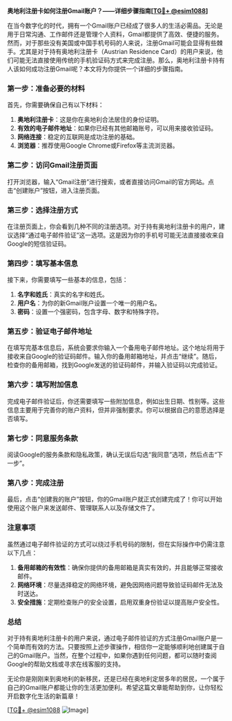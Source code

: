 **奥地利注册卡如何注册Gmail账户？——详细步骤指南[[TG💪+ @esim1088](https://t.me/s/esim1088)]**

在当今数字化的时代，拥有一个Gmail账户已经成了很多人的生活必需品。无论是用于日常沟通、工作邮件还是管理个人资料，Gmail都提供了高效、便捷的服务。然而，对于那些没有美国或中国手机号码的人来说，注册Gmail可能会显得有些棘手。尤其是对于持有奥地利注册卡（Austrian Residence Card）的用户来说，他们可能无法直接使用传统的手机验证码方式来完成注册。那么，奥地利注册卡持有人该如何成功注册Gmail呢？本文将为你提供一个详细的步骤指南。

### 第一步：准备必要的材料

首先，你需要确保自己有以下材料：

1. **奥地利注册卡**：这是你在奥地利合法居住的身份证明。
2. **有效的电子邮件地址**：如果你已经有其他邮箱账号，可以用来接收验证码。
3. **网络连接**：稳定的互联网是成功注册的基础。
4. **浏览器**：推荐使用Google Chrome或Firefox等主流浏览器。

### 第二步：访问Gmail注册页面

打开浏览器，输入“Gmail注册”进行搜索，或者直接访问Gmail的官方网站。点击“创建账户”按钮，进入注册页面。

### 第三步：选择注册方式

在注册页面上，你会看到几种不同的注册选项。对于持有奥地利注册卡的用户，建议选择“通过电子邮件验证”这一选项。这是因为你的手机号可能无法直接接收来自Google的短信验证码。

### 第四步：填写基本信息

接下来，你需要填写一些基本的信息，包括：

1. **名字和姓氏**：真实的名字和姓氏。
2. **用户名**：为你的新Gmail账户设置一个唯一的用户名。
3. **密码**：设置一个强密码，包含字母、数字和特殊字符。

### 第五步：验证电子邮件地址

在填写完基本信息后，系统会要求你输入一个备用电子邮件地址。这个地址将用于接收来自Google的验证码邮件。输入你的备用邮箱地址，并点击“继续”。随后，检查你的备用邮箱，找到Google发送的验证码邮件，并输入验证码以完成验证。

### 第六步：填写附加信息

完成电子邮件验证后，你还需要填写一些附加信息，例如出生日期、性别等。这些信息主要用于完善你的账户资料，但并非强制要求。你可以根据自己的意愿选择是否填写。

### 第七步：同意服务条款

阅读Google的服务条款和隐私政策，确认无误后勾选“我同意”选项，然后点击“下一步”。

### 第八步：完成注册

最后，点击“创建我的账户”按钮，你的Gmail账户就正式创建完成了！你可以开始使用这个账户来发送邮件、管理联系人以及存储文件了。

### 注意事项

虽然通过电子邮件验证的方式可以绕过手机号码的限制，但在实际操作中仍需注意以下几点：

1. **备用邮箱的有效性**：确保你提供的备用邮箱是真实有效的，并且能够正常接收邮件。
2. **网络环境**：尽量选择稳定的网络环境，避免因网络问题导致验证码邮件无法及时送达。
3. **安全措施**：定期检查账户的安全设置，启用双重身份验证以提高账户安全性。

### 总结

对于持有奥地利注册卡的用户来说，通过电子邮件验证的方式注册Gmail账户是一个简单而有效的方法。只要按照上述步骤操作，相信你一定能够顺利地创建属于自己的Gmail账户。当然，在整个过程中，如果你遇到任何问题，都可以随时查阅Google的帮助文档或寻求在线客服的支持。

无论你是刚刚来到奥地利的新移民，还是已经在奥地利定居多年的居民，一个属于自己的Gmail账户都能让你的生活更加便利。希望这篇文章能帮助到你，让你轻松开启数字化生活的新篇章！

[[TG💪+ @esim1088](https://t.me/s/esim1088) ![Image](https://i.postimg.cc/4NQfJmqS/Snipaste-2025-05-13-00-14-12.png)]